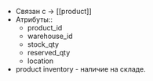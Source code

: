 - Связан с → [[product]]
- Атрибуты::
	- product_id
	- warehouse_id
	- stock_qty
	- reserved_qty
	- location
- product inventory - наличие на складе.